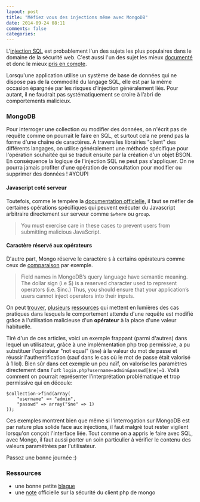 ```yaml
---
layout: post
title: "Méfiez vous des injections même avec MongoDB"
date: 2014-09-24 08:11
comments: false
categories: 
---
```


L'[injection SQL](http://en.wikipedia.org/wiki/SQL_injection) est probablement l'un des sujets les plus populaires dans le domaine de la sécurité web. C'est aussi l'un des sujet les mieux [documenté](http://www.root-me.org/fr/Documentation/Web/Injection-SQL) et donc le mieux [pris en compte](http://stackoverflow.com/questions/60174/how-can-i-prevent-sql-injection-in-php).

Lorsqu'une application utilise un système de base de données qui ne dispose pas de la commodité du langage SQL, elle est par la même occasion épargnée par les risques d'injection généralement liés. Pour autant, il ne faudrait pas systématiquement se croire à l’abri de comportements malicieux.

### MongoDB

Pour interroger une collection ou modifier des données, on n'écrit pas de requête comme on pourrait le faire en SQL, et surtout cela ne prend pas la forme d'une chaîne de caractères. A travers les librairies "client" des différents langages, on utilise généralement une méthode spécifique pour l'opération souhaitée qui se traduit ensuite par la création d'un objet BSON. En conséquence la logique de l'injection SQL ne peut pas s'appliquer. On ne pourra jamais profiter d'une opération de consultation pour modifier ou supprimer des données ! #YOUPI

#### Javascript coté serveur

Toutefois, comme le tempère la [documentation officielle](http://docs.mongodb.org/manual/faq/developers/#how-does-mongodb-address-sql-or-query-injection), il faut se méfier de certaines opérations spécifiques qui peuvent exécuter du Javascript arbitraire directement sur serveur comme `$where` ou `group`. 

> You must exercise care in these cases to prevent users from submitting malicious JavaScript.

#### Caractère réservé aux opérateurs

D'autre part, Mongo réserve le caractère `$` à certains opérateurs comme ceux de [comparaison](http://docs.mongodb.org/manual/reference/operator/query-comparison/) par exemple.

> Field names in MongoDB’s query language have semantic meaning. The dollar sign (i.e $) is a reserved character used to represent operators (i.e. $inc.) Thus, you should ensure that your application’s users cannot inject operators into their inputs.

On peut [trouver](http://cirw.in/blog/hash-injection), [plusieurs](https://www.idontplaydarts.com/2010/07/mongodb-is-vulnerable-to-sql-injection-in-php-at-least/) [ressources](http://blog.websecurify.com/2014/08/hacking-nodejs-and-mongodb.html) qui mettent en lumières des cas pratiques dans lesquels le comportement attendu d'une requête est modifié grâce à l'utilisation malicieuse d'un __opérateur__ à la place d'une valeur habituelle.

Tiré d'un de ces articles, voici un exemple frappant (parmi d'autres) dans lequel un utilisateur, grâce à une implémentation php trop permissive, a pu substituer l'opérateur "not equal" (`$ne`) à la valeur du mot de passe et réussir l'authentification (sauf dans le cas où le mot de passe était valorisé à 1 lol). Bien sûr dans cet exemple un peu naïf, on valorise les paramètres directement dans l'url: `login.php?username=admin&passwd[$ne]=1`. Voilà comment on pourrait représenter l’interprétation problématique et trop permissive qui en découle:

	$collection->find(array(
    	"username" => "admin",
    	"passwd" => array("$ne" => 1)
	));


Ces exemples montrent bien que même si l'interrogation sur MongoDB est par nature plus solide face aux injections, il faut malgré tout rester vigilent lorsqu'on conçoit l'interface liée. Tout comme on a appris le faire avec SQL, avec Mongo, il faut aussi porter un soin particulier à vérifier le contenu des valeurs paramétrées par l'utilisateur.

Passez une bonne journée :)


### Ressources

- une bonne petite [blague](http://xkcd.com/327/)
- une [note](http://php.net/manual/en/mongo.security.php) officielle sur la sécurité du client php de mongo